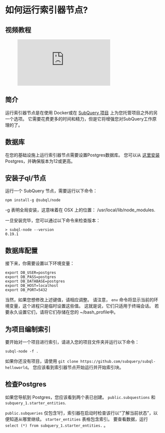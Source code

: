 # 如何运行索引器节点?

## 视频教程

<figure class="video_container">
  <iframe src="https://www.youtube.com/embed/QfNsR12ItnA" frameborder="0" allowfullscreen="true"></iframe>
</figure>

## 简介

运行索引器节点是在使用 Docker或在 [SubQuery 项目](https://project.subquery.network/) 上为您托管项目之外的另一个选项。 它需要花费更多的时间和精力，但是它将增强您对SubQuery工作原理的了。

## 数据库

在您的基础设施上运行索引器节点需要设置Postgres数据库。 您可以从 [这里安装](https://www.postgresql.org/download/) Postgres，并确保版本为12或更高。

## 安装子ql/节点

运行一个 SubQuery 节点，需要运行以下命令：

```shell
npm install-g @subql/node
```

-g 表明全局安装，这意味着在 OSX 上的位置： /usr/local/lib/node_modules.

一旦安装完毕，您可以通过以下命令来检查版本：

```shell
> subql-node --version
0.19.1
```

## 数据库配置

接下来，你需要设置以下环境变量：

```shell
export DB_USER=postgres
export DB_PASS=postgres
export DB_DATABASE=postgres
export DB_HOST=localhost
export DB_PORT=5432
```

当然，如果您想修改上述键值，请相应调整。 请注意， `env` 命令将显示当前的环境变量，这个进程只是临时设置这些值。 这就是说，它们只适用于终端会话。 若要永久设置它们，请将它们存储在您的 ~/bash_profile中。

## 为项目编制索引

要开始对一个项目进行索引，请进入您的项目文件夹并运行以下命令：

```shell
subql-node -f .
```

如果你还没有项目，请使用 `git clone https://github.com/subquery/subql-helloworld`。 您应该看到索引器节点开始运行并开始索引块。

## 检查Postgres

如果您导航到 Postgres，您应该看到两个表已创建。 `public.subquestions` 和`subquery_1.starter_entities`.

`public.subqueries` 仅包含1行，索引器在启动时检查该行以“了解当前状态”，以便知道从哪里继续。 `starter_entities` 表格包含索引。 要查看数据，运行 `select (*) from subquery_1.starter_entities.` 。

